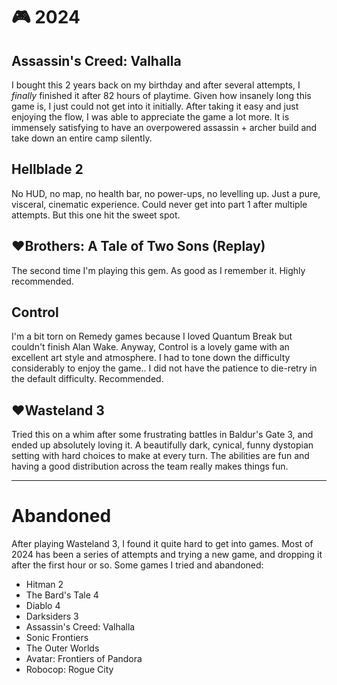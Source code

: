 # 🎮 2024

## Assassin's Creed: Valhalla

I bought this 2 years back on my birthday and after several attempts, I
*finally* finished it after 82 hours of playtime. Given how insanely long this
game is, I just could not get into it initially. After taking it easy and just
enjoying the flow, I was able to appreciate the game a lot more. It is
immensely satisfying to have an overpowered assassin + archer build and take
down an entire camp silently.

## Hellblade 2

No HUD, no map, no health bar, no power-ups, no levelling up. Just a pure,
visceral, cinematic experience. Could never get into part 1 after multiple
attempts. But this one hit the sweet spot.

## ♥**Brothers: A Tale of Two Sons** (Replay)

The second time I'm playing this gem. As good as I remember it. Highly
recommended.

## Control

I'm a bit torn on Remedy games because I loved Quantum Break but couldn't
finish Alan Wake. Anyway, Control is a lovely game with an excellent art style
and atmosphere. I had to tone down the difficulty considerably to enjoy the
game.. I did not have the patience to die-retry in the default difficulty.
Recommended.


## ♥**Wasteland 3**

Tried this on a whim after some frustrating battles in Baldur's Gate
3, and ended up absolutely loving it. A beautifully dark, cynical,
funny dystopian setting with hard choices to make at every turn. The
abilities are fun and having a good distribution across the team
really makes things fun.

---

# Abandoned

After playing Wasteland 3, I found it quite hard to get into games. Most of
2024 has been a series of attempts and trying a new game, and dropping it after
the first hour or so. Some games I tried and abandoned:

- Hitman 2
- The Bard's Tale 4
- Diablo 4
- Darksiders 3
- Assassin's Creed: Valhalla
- Sonic Frontiers
- The Outer Worlds
- Avatar: Frontiers of Pandora
- Robocop: Rogue City
